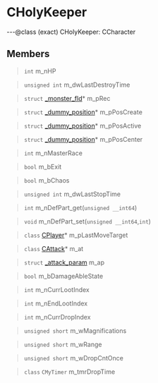 # CHolyKeeper

---@class (exact) CHolyKeeper: CCharacter
 
## Members
 
> `int` m_nHP
 
> `unsigned int` m_dwLastDestroyTime
 
> `struct` [_monster_fld](lua/classes/_monster_fld.md)* m_pRec
 
> `struct` [_dummy_position](lua/classes/_dummy_position.md)* m_pPosCreate
 
> `struct` [_dummy_position](lua/classes/_dummy_position.md)* m_pPosActive
 
> `struct` [_dummy_position](lua/classes/_dummy_position.md)* m_pPosCenter
 
> `int` m_nMasterRace
 
> `bool` m_bExit
 
> `bool` m_bChaos
 
> `unsigned int` m_dwLastStopTime
 
> `int` m_nDefPart_get(`unsigned __int64`)
 
> `void` m_nDefPart_set(`unsigned __int64`,`int`)
 
> `class` [CPlayer](lua/classes/CPlayer.md)* m_pLastMoveTarget
 
> `class` [CAttack](lua/classes/CAttack.md)* m_at
 
> `struct` [_attack_param](lua/classes/_attack_param.md) m_ap
 
> `bool` m_bDamageAbleState
 
> `int` m_nCurrLootIndex
 
> `int` m_nEndLootIndex
 
> `int` m_nCurrDropIndex
 
> `unsigned short` m_wMagnifications
 
> `unsigned short` m_wRange
 
> `unsigned short` m_wDropCntOnce
 
> `class` `CMyTimer` m_tmrDropTime
 
